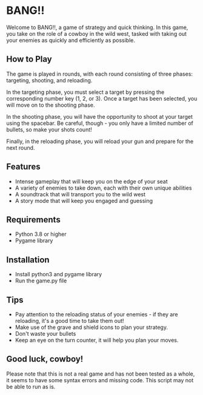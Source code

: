 # BANG!!

Welcome to BANG!!, a game of strategy and quick thinking. In this game, you take on the role of a cowboy in the wild west, tasked with taking out your enemies as quickly and efficiently as possible.

## How to Play

The game is played in rounds, with each round consisting of three phases: targeting, shooting, and reloading.

In the targeting phase, you must select a target by pressing the corresponding number key (1, 2, or 3). Once a target has been selected, you will move on to the shooting phase.

In the shooting phase, you will have the opportunity to shoot at your target using the spacebar. Be careful, though - you only have a limited number of bullets, so make your shots count!

Finally, in the reloading phase, you will reload your gun and prepare for the next round.

## Features

- Intense gameplay that will keep you on the edge of your seat
- A variety of enemies to take down, each with their own unique abilities
- A soundtrack that will transport you to the wild west
- A story mode that will keep you engaged and guessing

## Requirements

- Python 3.8 or higher
- Pygame library

## Installation 
- Install python3 and pygame library
- Run the game.py file

## Tips

- Pay attention to the reloading status of your enemies - if they are reloading, it's a good time to take them out!
- Make use of the grave and shield icons to plan your strategy.
- Don't waste your bullets
- Keep an eye on the turn counter, it will help you plan your moves.

## Good luck, cowboy!

Please note that this is not a real game and has not been tested as a whole, it seems to have some syntax errors and missing code. This script may not be able to run as is.
